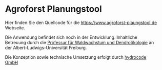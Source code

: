 # Agroforst Planungstool

Hier finden Sie den Quellcode für die https://www.agroforst-plaungstool.de Webseite.

Die Anwendung befindet sich noch in der Entwicklung. Inhaltliche Betreuung durch 
die [Professur für Waldwachstum und Dendroökologie](https://www.iww.uni-freiburg.de/steckbriefe/homepage/steckmorhart)
an der Albert-Ludwigs-Universität Freiburg.

Die Konzeption sowie technische Umsetzung erfolgt durch [hydrocode GmbH](https://hydrocode.de)